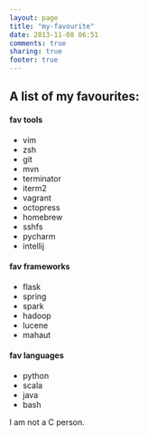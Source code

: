 ```yaml
---
layout: page
title: "my-favourite"
date: 2013-11-08 06:51
comments: true
sharing: true
footer: true
---
```


## A list of my favourites:

#### fav tools

* vim
* zsh
* git
* mvn
* terminator
* iterm2
* vagrant
* octopress
* homebrew
* sshfs
* pycharm
* intellij

#### fav frameworks

* flask
* spring
* spark
* hadoop
* lucene
* mahaut

#### fav languages

* python
* scala
* java
* bash

I am not a C person.
